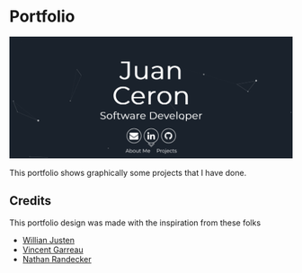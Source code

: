 # Portfolio

![](./portfolio.png)

This portfolio shows graphically some projects that I have done.

## Credits
 
This portfolio design was made with the inspiration from these folks
- [Willian Justen](https://github.com/willianjusten/will-jekyll-template)
- [Vincent Garreau](https://github.com/VincentGarreau/particles.js/)
- [Nathan Randecker](https://github.com/nrandecker/jekyllthemes)
 
